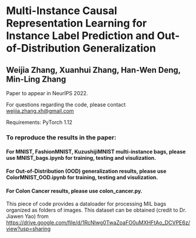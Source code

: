 # Multi-Instance Causal Representation Learning for Instance Label Prediction and Out-of-Distribution Generalization
## Weijia Zhang, Xuanhui Zhang, Han-Wen Deng, Min-Ling Zhang

Paper to appear in NeurIPS 2022.

For questions regarding the code, please contact weijia.zhang.xh@gmail.com

Requirements: PyTorch 1.12

### To reproduce the results in the paper:

#### For MNIST, FashionMNIST, KuzushijiMNIST multi-instance bags, please use MNIST_bags.ipynb for training, testing and visulization.


#### For Out-of-Distribution (OOD) generalization results, please use ColorMNIST_OOD.ipynb for training, testing and visulization.


#### For Colon Cancer results, please use colon_cancer.py. 
This piece of code provides a dataloader for processing MIL bags organized as folders of images.
This dataset can be obtained (credit to Dr. Jiawen Yao) from https://drive.google.com/file/d/1RcNlwg0TwaZoaFO0uMXHFtAo_DCVPE6z/view?usp=sharing
